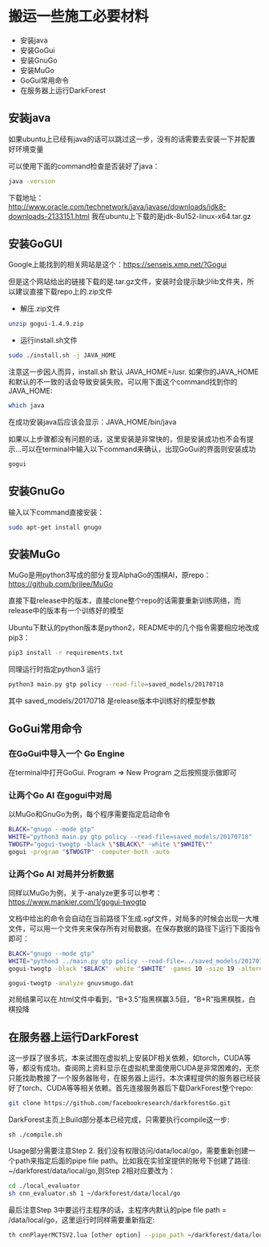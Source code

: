 # 搬运一些施工必要材料
* 安装java
* 安装GoGui
* 安装GnuGo
* 安装MuGo
* GoGui常用命令
* 在服务器上运行DarkForest

## 安装java
如果ubuntu上已经有java的话可以跳过这一步，没有的话需要去安装一下并配置好环境变量

可以使用下面的command检查是否装好了java：

```Bash
java -version
```

下载地址：http://www.oracle.com/technetwork/java/javase/downloads/jdk8-downloads-2133151.html
我在ubuntu上下载的是jdk-8u152-linux-x64.tar.gz

## 安装GoGUI
Google上能找到的相关网站是这个：https://senseis.xmp.net/?Gogui

但是这个网站给出的链接下载的是.tar.gz文件，安装时会提示缺少lib文件夹，所以建议直接下载repo上的.zip文件

* 解压.zip文件
```Bash
unzip gogui-1.4.9.zip
```

* 运行install.sh文件
```Bash
sudo ./install.sh -j JAVA_HOME
```
注意这一步因人而异，install.sh 默认 JAVA_HOME=/usr. 如果你的JAVA_HOME和默认的不一致的话会导致安装失败。可以用下面这个command找到你的JAVA_HOME:
```Bash
which java
```
在成功安装java后应该会显示：JAVA_HOME/bin/java

如果以上步骤都没有问题的话，这里安装是非常快的，但是安装成功也不会有提示...可以在terminal中输入以下command来确认，出现GoGui的界面则安装成功
```Bash
gogui
```

## 安装GnuGo
输入以下command直接安装：
```Bash
sudo apt-get install gnugo
```

## 安装MuGo
MuGo是用python3写成的部分复现AlphaGo的围棋AI，原repo：https://github.com/brilee/MuGo

直接下载release中的版本，直接clone整个repo的话需要重新训练网络，而release中的版本有一个训练好的模型

Ubuntu下默认的python版本是python2，README中的几个指令需要相应地改成pip3：
```Bash
pip3 install -r requirements.txt
```
同理运行时指定python3 运行
```Bash
python3 main.py gtp policy --read-file=saved_models/20170718
```
其中 saved_models/20170718 是release版本中训练好的模型参数

## GoGui常用命令
### 在GoGui中导入一个 Go Engine
在terminal中打开GoGui. Program => New Program 之后按照提示做即可

### 让两个Go AI 在gogui中对局
以MuGo和GnuGo为例，每个程序需要指定启动命令
```Bash
BLACK="gnugo --mode gtp"
WHITE="python3 main.py gtp policy --read-file=saved_models/20170718"
TWOGTP="gogui-twogtp -black \"$BLACK\" -white \"$WHITE\""
gogui -program "$TWOGTP" -computer-both -auto
```

### 让两个Go AI 对局并分析数据
同样以MuGo为例，关于-analyze更多可以参考：https://www.mankier.com/1/gogui-twogtp

文档中给出的命令会自动在当前路径下生成.sgf文件，对局多的时候会出现一大堆文件，可以用一个文件夹来保存所有对局数据。在保存数据的路径下运行下面指令即可：
```Bash
BLACK="gnugo --mode gtp"
WHITE="python3 ../main.py gtp policy --read-file=../saved_models/20170718"
gogui-twogtp -black "$BLACK" -white "$WHITE" -games 10 -size 19 -alternate -sgffile gnuvsmugo -auto

gogui-twogtp -analyze gnuvsmugo.dat
```
对局结果可以在.html文件中看到，“B+3.5”指黑棋赢3.5目，“B+R”指黑棋胜，白棋投降

## 在服务器上运行DarkForest
这一步踩了很多坑，本来试图在虚拟机上安装DF相关依赖，如torch，CUDA等等，都没有成功。查阅网上资料显示在虚拟机里面使用CUDA是非常困难的，无奈只能找助教接了一个服务器账号，在服务器上运行。本次课程提供的服务器已经装好了torch、CUDA等等相关依赖。首先连接服务器后下载DarkForest整个repo:
```Bash
git clone https://github.com/facebookresearch/darkforestGo.git
```
DarkForest主页上Build部分基本已经完成，只需要执行compile这一步:
```
sh ./compile.sh
```
Usage部分需要注意Step 2. 我们没有权限访问/data/local/go，需要重新创建一个path来指定后面的pipe file path。比如我在实验室提供的账号下创建了路径: ~/darkforest/data/local/go,则Step 2相对应要改为：
```Bash
cd ./local_evaluator
sh cnn_evaluator.sh 1 ~/darkforest/data/local/go
```
最后注意Step 3中要运行主程序的话，主程序内默认的pipe file path = /data/local/go，这里运行时同样需要重新指定:
```Bash
th cnnPlayerMCTSV2.lua [other option] --pipe_path ~/darkforest/data/local/go
```
